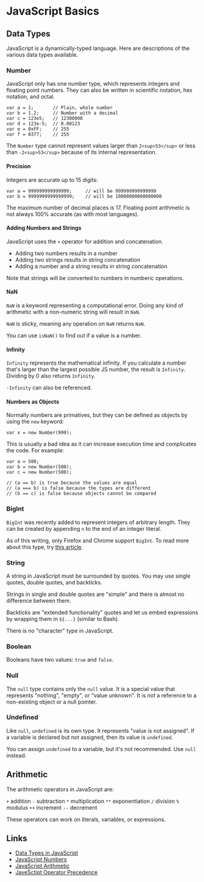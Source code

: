 # JavaScript Basics

## Data Types

JavaScript is a dynamically-typed language. Here are descriptions of the various data types available.

### Number

JavaScript only has one number type, which represents integers and floating point numbers. They can also be written in scientific notation, hex notation, and octal.

```
var a = 1;       // Plain, whole number
var b = 1.2;     // Number with a decimal
var c = 123e5;   // 12300000
var d = 123e-5;  // 0.00123
var e = 0xFF;    // 255
var f = 0377;    // 255
```

The `Number` type cannot represent values larger than `2<sup>53</sup>` or less than `-2<sup>53</sup>` because of its internal representation.

#### Precision

Integers are accurate up to 15 digits:

```
var a = 999999999999999;     // will be 999999999999999
var b = 9999999999999999;    // will be 10000000000000000
```

The maximum number of decimal places is 17. Floating point arithmetic is not always 100% accurate (as with most languages).


#### Adding Numbers and Strings

JavaScript uses the `+` operator for addition and concatenation.

- Adding two numbers results in a number
- Adding two strings results in string concatenation
- Adding a number and a string results in string concatenation

Note that strings will be converted to numbers in numberic operations.


#### NaN

`NaN` is a keyword representing a computational error. Doing any kind of arithmetic with a non-numeric string will result in `NaN`.

`NaN` is sticky, meaning any operation on `NaN` returns `NaN`.

You can use `isNaN()` to find out if a value is a number.


#### Infinity

`Infinity` represents the mathematical infinity. If you calculate a number that's larger than the largest possible JS number, the result is `Infinity`. Dividing by 0 also returns `Infinity`.

`-Infinity` can also be referenced.


#### Numbers as Objects

Normally numbers are primatives, but they can be defined as objects by using the `new` keyword:

```
var x = new Number(999);
```

This is usually a bad idea as it can increase execution time and complicates the code. For example:

```
var a = 500;
var b = new Number(500);
var c = new Number(500);

// (a == b) is true because the values are equal
// (a === b) is false because the types are different
// (b == c) is false because objects cannot be compared
```

### BigInt

`BigInt` was recently added to represent integers of arbitrary length. They can be created by appending `n` to the end of an integer literal.

As of this writing, only Firefox and Chrome support `BigInt`. To read more about this type, try [this article](https://javascript.info/bigint).


### String

A string in JavaScript must be surrounded by quotes. You may use single quotes, double quotes, and backticks.

Strings in single and double quotes are "simple" and there is almost no difference between them.

Backticks are "extended functionality" quotes and let us embed expressions by wrapping them in `${...}` (similar to Bash).

There is no "character" type in JavaScript.


### Boolean

Booleans have two values: `true` and `false`.


### Null

The `null` type contains only the `null` value. It is a special value that represents "nothing", "empty", or "value unknown". It is *not* a reference to a non-existing object or a null pointer.


### Undefined

Like `null`, `undefined` is its own type. It represents "value is not assigned". If a variable is declared but not assigned, then its value is `undefined`.

You can assign `undefined` to a variable, but it's not recommended. Use `null` instead.


## Arithmetic

The arithmetic operators in JavaScript are:

`+` addition
`-` subtraction
`*` multiplication
`**` exponentiation
`/` division
`%` modulus
`++` increment
`--` decrement

These operators can work on literals, variables, or expressions.


## Links
- [Data Types in JavaScript](https://javascript.info/types)
- [JavaScript Numbers](https://www.w3schools.com/js/js_numbers.asp)
- [JavaScript Arithmetic](https://www.w3schools.com/js/js_arithmetic.asp)
- [JaveSctipt Operator Precedence](https://developer.mozilla.org/en-US/docs/Web/JavaScript/Reference/Operators/Operator_Precedence#Table)
